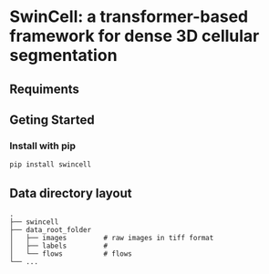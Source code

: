 # SwinCell: a transformer-based framework for dense 3D cellular segmentation 


## Requiments

## Geting Started
### Install with pip
```bash
pip install swincell
```
## Data directory layout
    .
    ├── swincell
    ├── data_root_folder                    
    │   ├── images         # raw images in tiff format
    │   ├── labels         # 
    │   └── flows          # flows
    └── ...
